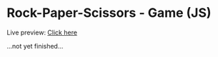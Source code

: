 # Rock-Paper-Scissors - Game (JS)
Live preview: <a href=https://india12.github.io/Rock-Paper-Scissors> Click here</a>
<p>...not yet finished...</p>
